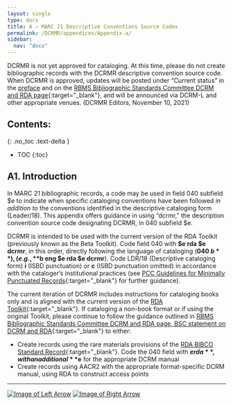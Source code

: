 ```yaml
---
layout: single
type: docs
title: A — MARC 21 Descriptive Conventions Source Codes
permalink: /DCRMR/appendices/Appendix-a/
sidebar:
  nav: "docs"
---
```


DCRMR is not yet approved for cataloging. At this time, please do not create bibliographic records with the DCRMR descriptive convention source code. When DCRMR is approved, updates will be posted under “Current status” in the [preface](/DCRMR/preface/) and on the [RBMS Bibliographic Standards Committee DCRM and RDA page](https://rbms.info/dcrm/rda/){:target="_blank"}, and will be announced via DCRM-L and other appropriate venues. (DCRMR Editors, November 10, 2021)

## Contents:
{: .no_toc .text-delta }

- TOC
{:toc}

## A1. Introduction

In MARC 21 bibliographic records, a code may be used in field 040 subfield $e to indicate when specific cataloging conventions have been followed *in addition to* the conventions identified in the descriptive cataloging form (Leader/18). This appendix offers guidance in using “dcrmr,” the description convention source code designating DCRMR, in 040 subfield $e.

DCRMR is intended to be used with the current version of the RDA Toolkit (previously known as the Beta Toolkit). Code field 040 with **$e rda $e dcrmr**, in this order, directly following the language of cataloging (**040 $b**), (e.g., **$b eng $e rda $e dcrmr**). Code LDR/18 (Descriptive cataloging form) **i** (ISBD punctuation) or **c** (ISBD punctuation omitted) in accordance with the cataloger’s institutional practices (see [PCC Guidelines for Minimally Punctuated Records](https://www.loc.gov/aba/pcc/documents/PCC-Guidelines-Minimally-Punctuated-MARC-Data.docx){:target="_blank"} for further guidance).

The current iteration of DCRMR includes instructions for cataloging books only and is aligned with the current version of the [RDA Toolkit](https://www.rdatoolkit.org/){:target="_blank"}. If cataloging a non-book format or if using the original Toolkit, please continue to follow the guidance outlined in [RBMS Bibliographic Standards Committee DCRM and RDA page, BSC statement on DCRM and RDA](https://rbms.info/dcrm/rda/){:target="_blank"} to either: 

+ Create records using the rare materials provisions of the [RDA BIBCO Standard Record](http://www.loc.gov/aba/pcc/bibco/documents/PCC-RDA-BSR.pdf){:target="_blank"}. Code the 040 field with **$e rda**, with an additional **$e** for the appropriate DCRM manual
+ Create records using AACR2 with the appropriate format-specific DCRM manual, using RDA to construct access points

---

[![Image of Left Arrow](https://rbms-bsc.github.io/DCRMR/assets/pictures/navigation/Arrow_Left.png "Appendices")](/DCRMR/appendices/) [![Image of Right Arrow](https://rbms-bsc.github.io/DCRMR/assets/pictures/navigation/Arrow_Right.png "B — Collection-level records")](/DCRMR/appendices/Appendix-b/)